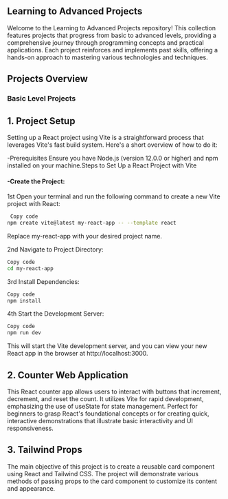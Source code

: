 ## Learning to Advanced Projects
Welcome to the Learning to Advanced Projects repository! This collection features projects that progress from basic to advanced levels, providing a comprehensive journey through programming concepts and practical applications. Each project reinforces and implements past skills, offering a hands-on approach to mastering various technologies and techniques.

## Projects Overview

### Basic Level Projects
## 1. **Project Setup**
   Setting up a React project using Vite is a straightforward process that leverages Vite's fast build system. Here's a short overview of how to do it:

-Prerequisites
Ensure you have Node.js (version 12.0.0 or higher) and npm installed on your machine.Steps to Set Up a React Project with Vite
#### -Create the Project:
1st Open your terminal and run the following command to create a new Vite project with React:

```bash
 Copy code
npm create vite@latest my-react-app -- --template react
```
Replace my-react-app with your desired project name.

2nd Navigate to Project Directory:

```bash
Copy code
cd my-react-app
```
3rd Install Dependencies:

```bash
Copy code
npm install
```
4th Start the Development Server:

```bash
Copy code
npm run dev
```
This will start the Vite development server, and you can view your new React app in the browser at http://localhost:3000.

## 2. **Counter Web Application**
This React counter app allows users to interact with buttons that increment, decrement, and reset the count. It utilizes Vite for rapid development, emphasizing the use of useState for state management. Perfect for beginners to grasp React's foundational concepts or for creating quick, interactive demonstrations that illustrate basic interactivity and UI responsiveness.

## 3. **Tailwind Props**
The main objective of this project is to create a reusable card component using React and Tailwind CSS. The project will demonstrate various methods of passing props to the card component to customize its content and appearance.







